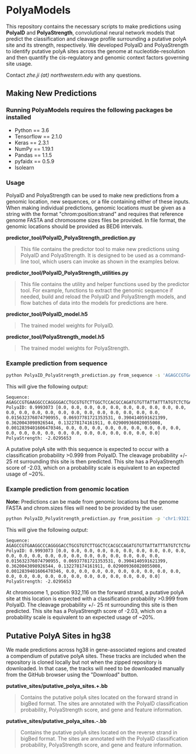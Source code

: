 # PolyaModels

This repository contains the necessary scripts to make predictions using **PolyaID** and **PolyaStrength**, convolutional neural network models that predict the classification and cleavage profile surrounding a putative polyA site and its strength, respectively. We developed PolyaID and PolyaStrength to identify putative polyA sites across the genome at nucleotide-resolution and then quantify the cis-regulatory and genomic context factors governing site usage.

Contact *zhe.ji (at) northwestern.edu* with any questions.


## Making New Predictions

### Running PolyaModels requires the following packages be installed

- Python == 3.6
- Tensorflow == 2.1.0
- Keras == 2.3.1
- NumPy == 1.19.1
- Pandas == 1.1.5
- pyfaidx == 0.5.9
- Isolearn

### Usage

PolyaID and PolyaStrength can be used to make new predictions from a genomic location, new sequences, or a file containing either of these inputs. When making individual predictions, genomic locations must be given as a string with the format "chrom:position:strand" and requires that reference genome FASTA and chromosome sizes files be provided. In file format, the genomic locations should be provided as BED6 intervals.

**predictor_tool/PolyaID_PolyaStrength_prediction.py**
> This file contains the predictor tool to make new predictions using PolyaID and PolyaStrength. It is designed to be used as a command-line tool, which users can invoke as shown in the examples below.

**predictor_tool/PolyaID_PolyaStrength_utilities.py**
> This file contains the utility and helper functions used by the predictor tool. For example, functions to extract the genomic sequence if needed, build and reload the PolyaID and PolyaStrength models, and flow batches of data into the models for predictions are here.

**predictor_tool/PolyaID_model.h5**
> The trained model weights for PolyaID.

**predictor_tool/PolyaStrength_model.h5**
> The trained model weights for PolyaStrength.

### Example prediction from sequence

```sh
python PolyaID_PolyaStrength_prediction.py from_sequence -s 'AGAGCCGTGAAGGCCCAGGGGACCTGCGTGTCTTGGCTCCACGCCAGATGTGTTATTATTTATGTCTCTGAGAATGTCTGGATCTCAGAGCCGAATTACAATAAAAACATCTTTAAACTTATTTCTACCTCATTTTGGGGTTGCCAGCTCACCTGATCATTTTTATGAACTGTCATGAACACTGATGACATTTTATGAGCCTTTTACATGGGACACTACAGAATACATTTGTCAGCGAGG'
```

This will give the following output: 

```
Sequence: AGAGCCGTGAAGGCCCAGGGGACCTGCGTGTCTTGGCTCCACGCCAGATGTGTTATTATTTATGTCTCTGAGAATGTCTGGATCTCAGAGCCGAATTACAATAAAAACATCTTTAAACTTATTTCTACCTCATTTTGGGGTTGCCAGCTCACCTGATCATTTTTATGAACTGTCATGAACACTGATGACATTTTATGAGCCTTTTACATGGGACACTACAGAATACATTTGTCAGCGAGG
PolyaID: 0.9993073 [0.0, 0.0, 0.0, 0.0, 0.0, 0.0, 0.0, 0.0, 0.0, 0.0, 0.0, 0.0, 0.0, 0.0, 0.0, 0.0, 0.0, 0.0, 0.0, 0.0, 0.0, 0.0, 0.015632376074790955, 0.06937781721353531, 0.3904140591621399, 0.3620043098926544, 0.132278174161911, 0.029009360820055008, 0.0012839401606470346, 0.0, 0.0, 0.0, 0.0, 0.0, 0.0, 0.0, 0.0, 0.0, 0.0, 0.0, 0.0, 0.0, 0.0, 0.0, 0.0, 0.0, 0.0, 0.0, 0.0, 0.0]
PolyaStrength: -2.0295653
```

A putative polyA site with this sequence is expected to occur with a classification probability >0.999 from PolyaID. The cleavage probability +/- 25 nt surrounding this site is then predicted. This site has a PolyaStrength score of -2.03, which on a probability scale is equivalent to an expected usage of ~20%.

### Example prediction from genomic location

**Note:** Predictions can be made from genomic locations but the genome FASTA and chrom.sizes files will need to be provided by the user.

```sh
python PolyaID_PolyaStrength_prediction.py from_position -p 'chr1:932116:+'  -g ./genome.fa -c ./chrom.sizes
```

This will give the following output:

```
Sequence: AGAGCCGTGAAGGCCCAGGGGACCTGCGTGTCTTGGCTCCACGCCAGATGTGTTATTATTTATGTCTCTGAGAATGTCTGGATCTCAGAGCCGAATTACAATAAAAACATCTTTAAACTTATTTCTACCTCATTTTGGGGTTGCCAGCTCACCTGATCATTTTTATGAACTGTCATGAACACTGATGACATTTTATGAGCCTTTTACATGGGACACTACAGAATACATTTGTCAGCGAGG
PolyaID: 0.9993073 [0.0, 0.0, 0.0, 0.0, 0.0, 0.0, 0.0, 0.0, 0.0, 0.0, 0.0, 0.0, 0.0, 0.0, 0.0, 0.0, 0.0, 0.0, 0.0, 0.0, 0.0, 0.0, 0.015632376074790955, 0.06937781721353531, 0.3904140591621399, 0.3620043098926544, 0.132278174161911, 0.029009360820055008, 0.0012839401606470346, 0.0, 0.0, 0.0, 0.0, 0.0, 0.0, 0.0, 0.0, 0.0, 0.0, 0.0, 0.0, 0.0, 0.0, 0.0, 0.0, 0.0, 0.0, 0.0, 0.0, 0.0]
PolyaStrength: -2.0295653
```

At chromosome 1, position 932,116 on the forward strand, a putative polyA site at this location is expected with a classification probability >0.999 from PolyaID. The cleavage probability +/- 25 nt surrounding this site is then predicted. This site has a PolyaStrength score of -2.03, which on a probability scale is equivalent to an expected usage of ~20%.


## Putative PolyA Sites in hg38

We made predictions across hg38 in gene-associated regions and created a compendium of putative polyA sites. These tracks are included when the repository is cloned locally but not when the zipped repository is downloaded. In that case, the tracks will need to be downloaded manually from the GitHub browser using the "Download" button. 

**putative_sites/putative_polya_sites.+.bb**
> Contains the putative polyA sites located on the forward strand in bigBed format. The sites are annotated with the PolyaID classification probability, PolyaStrength score, and gene and feature information.

**putative_sites/putative_polya_sites.-.bb**
> Contains the putative polyA sites located on the reverse strand in bigBed format. The sites are annotated with the PolyaID classification probability, PolyaStrength score, and gene and feature information.


